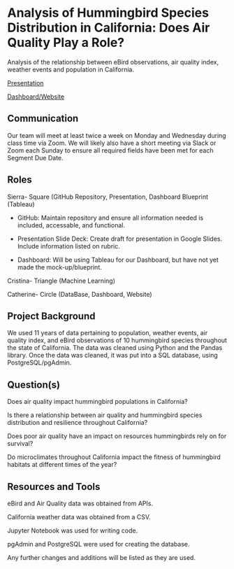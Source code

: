 # Analysis of Hummingbird Species Distribution in California: Does Air Quality Play a Role?

Analysis of the relationship between eBird observations, air quality index, weather events and population in California.

[Presentation](https://docs.google.com/presentation/d/1Qzs5-P3c_Zl_fo20sSHyWCWdhS4qnKJfyNV1qKWUnoU/edit?usp=sharing)

[Dashboard/Website](https://github.com/sierrah154/Final_Project-Aves/blob/main/Aves_website_layout.pdf)

## Communication

Our team will meet at least twice a week on Monday and Wednesday during class time via Zoom. We will likely also have a short meeting via Slack or Zoom each Sunday to ensure all required fields have been met for each Segment Due Date.

## Roles

Sierra- Square (GitHub Repository, Presentation, Dashboard Blueprint (Tableau)

- GitHub: Maintain repository and ensure all information needed is included, accessable, and functional.

- Presentation Slide Deck: Create draft for presentation in Google Slides. Include information listed on rubric.

- Dashboard: Will be using Tableau for our Dashboard, but have not yet made the mock-up/blueprint.

Cristina- Triangle (Machine Learning)

Catherine- Circle (DataBase, Dashboard, Website)

## Project Background

We used 11 years of data pertaining to population, weather events, air quality index, and eBird observations of 10 hummingbird species throughout the state of California. The data was cleaned using Python and the Pandas library. Once the data was cleaned, it was put into a SQL database, using PostgreSQL/pgAdmin.

## Question(s)

Does air quality impact hummingbird populations in California?

Is there a relationship between air quality and hummingbird species distribution and resilience throughout California?

Does poor air quality have an impact on resources hummingbirds rely on for survival?

Do microclimates throughout California impact the fitness of hummingbird habitats at different times of the year?

## Resources and Tools

eBird and Air Quality data was obtained from APIs.

California weather data was obtained from a CSV.

Jupyter Notebook was used for writing code.

pgAdmin and PostgreSQL were used for creating the database.

Any further changes and additions will be listed as they are used.
